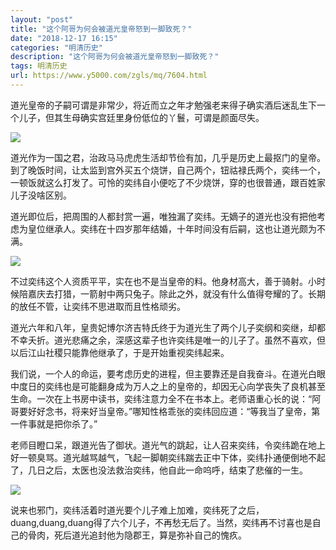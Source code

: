 ```yaml
---
layout: "post"
title: "这个阿哥为何会被道光皇帝怒到一脚致死？"
date: "2018-12-17 16:15"
categories: "明清历史"
description: "这个阿哥为何会被道光皇帝怒到一脚致死？"
tags: 明清历史
url: https://www.y5000.com/zgls/mq/7604.html
---
```






道光皇帝的子嗣可谓是非常少，将近而立之年才勉强老来得子确实酒后迷乱生下一个儿子，但其生母确实宫廷里身份低位的丫鬟，可谓是颜面尽失。

![](https://img.y5000.com/uploads/allimg/161219/10433B9E-0.jpg)

道光作为一国之君，治政马马虎虎生活却节俭有加，几乎是历史上最抠门的皇帝。到了晚饭时间，让太监到宫外买五个烧饼，自己两个，钮祜禄氏两个，奕纬一个，一顿饭就这么打发了。可怜的奕纬自小便吃了不少烧饼，穿的也很普通，跟百姓家儿子没啥区别。

道光即位后，把周围的人都封赏一遍，唯独漏了奕纬。无嫡子的道光也没有把他考虑为皇位继承人。奕纬在十四岁那年结婚，十年时间没有后嗣，这也让道光颇为不满。

![](https://img.y5000.com/uploads/allimg/161219/10433AO9-1.jpg)

不过奕纬这个人资质平平，实在也不是当皇帝的料。他身材高大，善于骑射。小时候陪嘉庆去打猎，一箭射中两只兔子。除此之外，就没有什么值得夸耀的了。长期的放任不管，让奕纬不思进取而且性格顽劣。

道光六年和八年，皇贵妃博尔济吉特氏终于为道光生了两个儿子奕纲和奕继，却都不幸夭折。道光悲痛之余，深感这辈子也许奕纬是唯一的儿子了。虽然不喜欢，但以后江山社稷只能靠他继承了，于是开始重视奕纬起来。

我们说，一个人的命运，要考虑历史的进程，但主要靠还是自我奋斗。在道光白眼中度日的奕纬也是可能翻身成为万人之上的皇帝的，却因无心向学丧失了良机甚至生命。一次在上书房中读书，奕纬注意力全不在书本上。老师语重心长的说：“阿哥要好好念书，将来好当皇帝。”哪知性格乖张的奕纬回应道：“等我当了皇帝，第一件事就是把你杀了。”

老师目瞪口呆，跟道光告了御状。道光气的跳起，让人召来奕纬，令奕纬跪在地上好一顿臭骂。道光越骂越气，飞起一脚朝奕纬踹去正中下体，奕纬扑通便倒地不起了，几日之后，太医也没法救治奕纬，他自此一命呜呼，结束了悲催的一生。

![](https://img.y5000.com/uploads/allimg/161219/10433644b-2.jpg)

说来也邪门，奕纬活着时道光要个儿子难上加难，奕纬死了之后，duang,duang,duang得了六个儿子，不再愁无后了。当然，奕纬再不讨喜也是自己的骨肉，死后道光追封他为隐郡王，算是弥补自己的愧疚。
